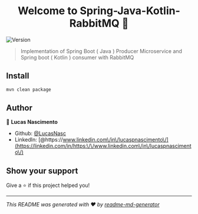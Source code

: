 <h1 align="center">Welcome to Spring-Java-Kotlin-RabbitMQ 👋</h1>
<p>
  <img alt="Version" src="https://img.shields.io/badge/version-0.0.1-blue.svg?cacheSeconds=2592000" />
</p>

> Implementation of Spring Boot ( Java )  Producer Microservice and Spring boot ( Kotlin )  consumer  with RabbitMQ

## Install

```sh
mvn clean package
```

## Author

👤 **Lucas Nascimento**

* Github: [@LucasNasc](https://github.com/LucasNasc)
* LinkedIn: [@https:\/\/www.linkedin.com\/in\/lucaspnascimento\/](https://linkedin.com/in/https:\/\/www.linkedin.com\/in\/lucaspnascimento\/)

## Show your support

Give a ⭐️ if this project helped you!

***
_This README was generated with ❤️ by [readme-md-generator](https://github.com/kefranabg/readme-md-generator)_